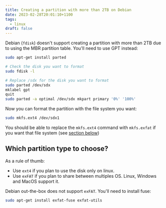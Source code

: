 ```yaml
---
title: Creating a partition with more than 2TB on Debian
date: 2023-02-28T20:01:10+1100
tags:
  - linux
draft: false
---
```


Debian (`fdisk`) doesn't support creating a partition with more than 2TB due to using the MBR partition table. You'll need to use GPT instead:

```sh
sudo apt-get install parted

# Check the disk you want to format
sudo fdisk -l

# Replace /sdx for the disk you want to format
sudo parted /dev/sdx
mklabel gpt
quit
sudo parted -a optimal /dev/sdx mkpart primary '0%' '100%'
```

Now you can format the partition with the file system you want:

```sh
sudo mkfs.ext4 /dev/sdx1
```

You should be able to replace the `mkfs.ext4` command with `mkfs.exfat` if you want that file system (see [section below](#which-partition-type-to-choose))

## Which partition type to choose?

As a rule of thumb:

- Use `ext4` if you plan to use the disk only on linux.
- Use `exFAT` if you plan to share between multiples OS. Linux, Windows and MacOS support it.

Debian out-the-box does not support `exFAT`. You'll need to install fuse:

```sh
sudo apt-get install exfat-fuse exfat-utils
```
